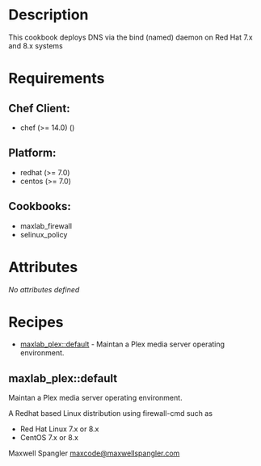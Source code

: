 # Description

This cookbook deploys DNS via the bind (named) daemon on Red Hat 7.x and 8.x systems

# Requirements


## Chef Client:

* chef (>= 14.0) ()

## Platform:

* redhat (>= 7.0)
* centos (>= 7.0)

## Cookbooks:

* maxlab_firewall
* selinux_policy

# Attributes

*No attributes defined*

# Recipes

* [maxlab_plex::default](#maxlab_plexdefault) - Maintan a Plex media server operating environment.

## maxlab_plex::default

Maintan a Plex media server operating environment.

A Redhat based Linux distribution using firewall-cmd such as
* Red Hat Linux 7.x or 8.x
* CentOS 7.x or 8.x


Maxwell Spangler maxcode@maxwellspangler.com

